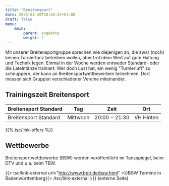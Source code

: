 ```yaml
---
title: "Breitensport"
date: 2023-01-20T18:04:42+01:00
draft: false
menu:
    main:
        parent: angebote
        weight: 2
---
```


Mit unserer Breitensportgruppe sprechen wie diejenigen an, die zwar (noch) keinen Turniertanz betreiben wollen, aber trotzdem Wert auf gute Haltung und Technik legen. Einmal in der Woche werden entweder Standard- oder die Lateintänze trainiert. Wer doch Lust hat, ein wenig "Turnierluft" zu schnuppern, der kann an Breitensportwettbewerben teilnehmen. Dort messen sich Gruppen verschiedener Vereine miteinander.
 
## Trainingszeit Breitensport

| Breitensport Standard | Tag         | Zeit           | Ort       |
|-----------------------|-------------|----------------|-----------|
| Breitensport Standard | Mittwoch    | 20:00 - 21:30  | VH Hinten |

{{% tsc/link-offers %}}

## Wettbewerbe

Breitensportwettbewerbe (BSW) werden veröffentlicht im Tanzspiegel, beim DTV und u.a. beim TBW.

{{< tsc/link-external url="http://www.bptr.de/bsw.html" >}}BSW Termine in Badenwürttemberg{{< /tsc/link-external >}} (externe Seite)
